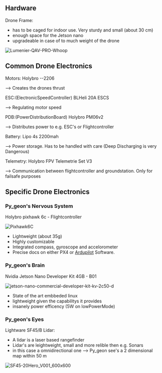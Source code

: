 ## Hardware

Drone Frame:
- has to be caged for indoor use. Very sturdy and small (about 30 cm)
- enough space for the Jetson nano
- upgradeable in case of to much weight of the drone

![Lumenier-QAV-PRO-Whoop](https://user-images.githubusercontent.com/132343254/236219350-0d03d53f-6027-4b08-a7c0-212d61e7babc.jpg)



## Common Drone Electronics 
Motors:
Holybro --2206

--> Creates the drones thrust

ESC:(ElectronicSpeedController)
BLHeli 20A ESCS

--> Regulating motor speed

PDB:(PowerDistributionBoard)
Holybro PM06v2

--> Distributes power to e.g. ESC's or Flightcontroller

Battery:
Lipo 4s 2200mah

--> Power storage. Has to be handled with care (Deep Discharging is very Dangerous)

Telemetry:
Holybro FPV Telemetrie Set V3

--> Communication between flightcontroller and groundstation. Only for failsafe purposes

## Specific Drone Electronics


### Py_geon's Nervous System

Holybro pixhawk 6c - Flightcontroller

![Pixhawk6C](https://user-images.githubusercontent.com/132343254/235888053-6c7279e5-fbce-4cd0-9dac-f84b8f615978.png)

- Lightweight (about 35g)
- Highly customizable
- Integrated compass, gyroscope and accelorometer
- Precise docs on either PX4 or [Ardupilot](https://ardupilot.org/copter/index.html) Software.


### Py_geon's Brain

Nvidia Jetson Nano Developer Kit 4GB - B01

![jetson-nano-commercial-developer-kit-kv-2c50-d](https://user-images.githubusercontent.com/132343254/235887570-7a410b7c-e259-4acc-8224-0abd81ca78f7.jpg)

- State of the art embbeded linux
- lightweight given the capabilitys it provides
- insanely power efficency (5W on lowPowerMode)

### Py_geon's Eyes

Lightware SF45/B Lidar:
- A lidar is a laser based rangefinder
- Lidar's are leightweight, small and more relible then e.g. Sonars
- in this case a omnidirectional one --> Py_geon see's a 2 dimensional map within 50 m

![SF45-20Hero_V001_600x600](https://user-images.githubusercontent.com/132343254/235890863-76cda089-e446-4db2-8dc6-bc1332735bba.jpg)

